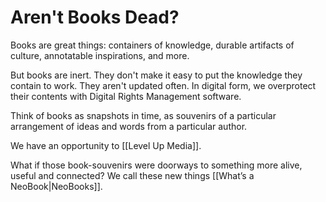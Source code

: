 # Aren't Books Dead?

Books are great things: containers of knowledge, durable artifacts of culture, annotatable inspirations, and more. 

But books are inert. They don't make it easy to put the knowledge they contain to work. They aren't updated often. In digital form, we overprotect their contents with Digital Rights Management software. 

Think of books as snapshots in time, as souvenirs of a particular arrangement of ideas and words from a particular author. 

We have an opportunity to [[Level Up Media]]. 

What if those book-souvenirs were doorways to something more alive, useful and connected? We call these new things [[What’s a NeoBook|NeoBooks]]. 